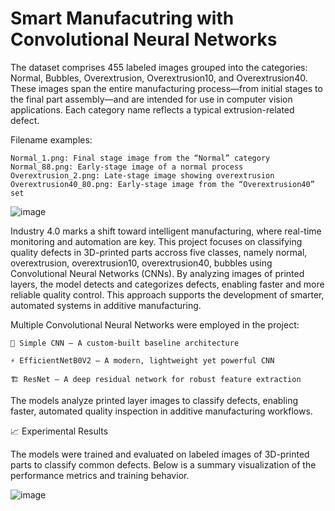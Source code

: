 # Smart Manufacutring with Convolutional Neural Networks
The dataset comprises 455 labeled images grouped into the categories: Normal, Bubbles, Overextrusion, Overextrusion10, and Overextrusion40. These images span the entire manufacturing process—from initial stages to the final part assembly—and are intended for use in computer vision applications. Each category name reflects a typical extrusion-related defect.

Filename examples:

    Normal_1.png: Final stage image from the “Normal” category
    Normal_88.png: Early-stage image of a normal process
    Overextrusion_2.png: Late-stage image showing overextrusion
    Overextrusion40_80.png: Early-stage image from the “Overextrusion40” set


![image](https://github.com/user-attachments/assets/9dc509d6-e590-4c1a-bef3-f04631f26efe)

Industry 4.0 marks a shift toward intelligent manufacturing, where real-time monitoring and automation are key. This project focuses on classifying quality defects in 3D-printed parts accross five classes, namely normal, overextrusion, overextrusion10, overextrusion40, bubbles using Convolutional Neural Networks (CNNs).
By analyzing images of printed layers, the model detects and categorizes defects, enabling faster and more reliable quality control. This approach supports the development of smarter, automated systems in additive manufacturing.

Multiple Convolutional Neural Networks were employed in the project:

    🧩 Simple CNN – A custom-built baseline architecture

    ⚡ EfficientNetB0V2 – A modern, lightweight yet powerful CNN

    🏗️ ResNet – A deep residual network for robust feature extraction

The models analyze printed layer images to classify defects, enabling faster, automated quality inspection in additive manufacturing workflows.






📈 Experimental Results

The models were trained and evaluated on labeled images of 3D-printed parts to classify common defects. Below is a summary visualization of the performance metrics and training behavior.

![image](https://github.com/user-attachments/assets/a34aa4bb-6714-4741-8d5e-a3ead09e5ad6)




